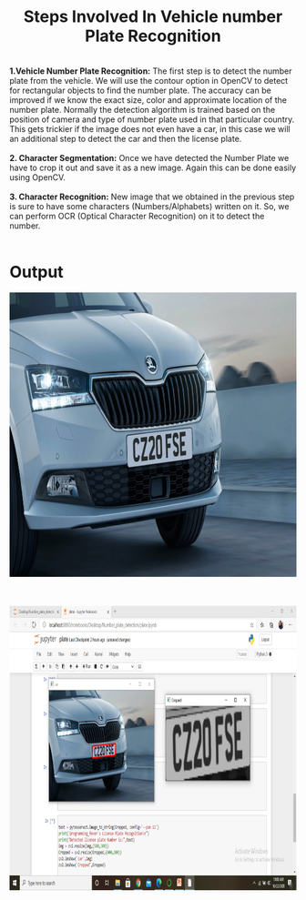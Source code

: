 <center><b><h1>Steps Involved In Vehicle number Plate Recognition</h1></b></center><br>
<b>1.Vehicle Number Plate Recognition:</b> The first step is to detect the number plate from the vehicle. We will use the contour option in OpenCV to detect for rectangular objects to find the number plate. The accuracy can be improved if we know the exact size, color and approximate location of the number plate. Normally the detection algorithm is trained based on the position of camera and type of number plate used in that particular country. This gets trickier if the image does not even have a car, in this case we will an additional step to detect the car and then the license plate.<br><br>
<b>2. Character Segmentation:</b> Once we have detected the Number  Plate we have to crop it out and save it as a new image. Again this can be done easily using OpenCV.<br><br>
<b>3. Character Recognition:</b> New image that we obtained in the previous step is sure to have some characters (Numbers/Alphabets) written on it. So, we can perform OCR (Optical Character Recognition) on it to detect the number.<br><br>
<h1>Output</h1>

<img src="images/car2.jpg" alt="image not found" width="900"  height="500">

<br><br>
<img src="images/scr.png" alt="image not found" width="900" height="500">
